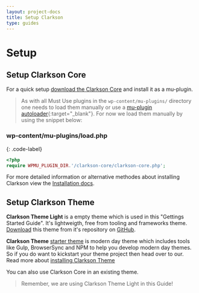 ```yaml
---
layout: project-docs
title: Setup Clarkson
type: guides
---
```

# Setup

## Setup Clarkson Core

For a quick setup <a href="//wp-clarkson.com/builds/zip/clarkson-core.zip">download the Clarkson Core</a> and install it as a mu-plugin.

> As with all Must Use plugins in the `wp-content/mu-plugins/` directory one needs to load them manually or use a [mu-plugin autoloader](https://github.com/level-level/ll-plugin-autoloader/){:target="_blank"}. For now we load them manually by using the snippet below:

### wp-content/mu-plugins/load.php
{: .code-label}
```php
<?php
require WPMU_PLUGIN_DIR.'/clarkson-core/clarkson-core.php';
```

For more detailed information or alternative methodes about installing Clarkson view the [Installation docs](http://wp-clarkson.com/core/docs/index.html). 

## Setup Clarkson Theme

**Clarkson Theme Light** is a empty theme which is used in this "Gettings Started Guide". It's lightweigth, free from tooling and frameworks theme. [Download](https://github.com/level-level/clarkson-theme-light/archive/master.zip) this theme from it's repository on [GitHub](https://github.com/level-level/clarkson-theme-light).

**Clarkson Theme** [starter theme](https://github.com/level-level/Clarkson-Theme) is modern day theme which includes tools like  Gulp, BrowserSync and NPM to help you develop modern day themes. So if you do want to kickstart your theme project then head over to our. Read more about [installing Clarkson Theme](/theme/docs/installation.html)

You can also use Clarkson Core in an existing theme.

> Remember, we are using Clarkson Theme Light in this Guide!

<!-- 

To do:

Pass variable to include of template

Custom call to Twig / Clarkson Render
Transform WP_Query or get_posts to Clarkson WordPress Objects
Twig concatinate (dynamic twig include ) - https://timber.github.io/docs/guides/cookbook-twig/
Twig template caching
Menus
Internationalization - https://timber.github.io/docs/guides/internationalization/
 -->